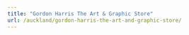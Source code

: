 ```yaml
---
title: "Gordon Harris The Art & Graphic Store"
url: /auckland/gordon-harris-the-art-and-graphic-store/
---
```

